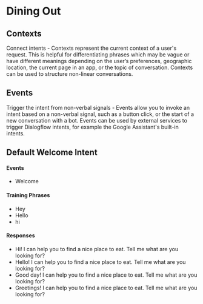 # Dining Out
## Contexts
Connect intents - Contexts represent the current context of a user's request. This is helpful for differentiating phrases which may be vague or have different meanings depending on the user’s preferences, geographic location, the current page in an app, or the topic of conversation. Contexts can be used to structure non-linear conversations. 
## Events
Trigger the intent from non-verbal signals - Events allow you to invoke an intent based on a non-verbal signal, such as a button click, or the start of a new conversation with a bot. Events can be used by external services to trigger Dialogflow intents, for example the Google Assistant's built-in intents.





## Default Welcome Intent
#### Events
* Welcome
#### Training Phrases
* Hey
* Hello
* hi
#### Responses
* Hi! I can help you to find a nice place to eat. Tell me what are you looking for?
* Hello! I can help you to find a nice place to eat. Tell me what are you looking for?
* Good day! I can help you to find a nice place to eat. Tell me what are you looking for?
* Greetings! I can help you to find a nice place to eat. Tell me what are you looking for?

